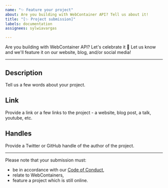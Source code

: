 ```yaml
---
name: "✨ Feature your project"
about: Are you building with WebContainer API? Tell us about it!
title: "[✨ Project submission]"
labels: documentation
assignees: sylwiavargas

---
```


Are you building with WebContainer API? Let's celebrate it 🥳
Let us know and we'll feature it on our website, blog, and/or social media!

---
## Description
Tell us a few words about your project.

## Link
Provide a link or a few links to the project - a website, blog post, a talk, youtube, etc.

## Handles
Provide a Twitter or GitHub handle of the author of the project.

--- 
Please note that your submission must:
- be in accordance with our [Code of Conduct](CODE_OF_CONDUCT.md),
- relate to WebContainers,
- feature a project which is still online.
